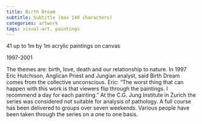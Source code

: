 ```yaml
---
title: Birth Dream
subtitle: Subtitle (max 140 characters)
categories: artwork
tags: visual-art, paintings
---
```


41 up to 1m by 1m acrylic paintings on canvas

1997-2001

The themes are: birth, love, death and our relationship to nature. In 1997 Eric Hutchison, Anglican Priest and Jungian analyst, said Birth Dream comes from the collective unconscious. Eric: “The worst thing that can happen with this work is that viewers flip through the paintings. I recommend a day for each painting.” At the C.G. Jung Institute in Zurich the series was considered not suitable for analysis of pathology. A full course has been delivered to groups over seven weekends. Various people have been taken through the series on a one to one basis.
